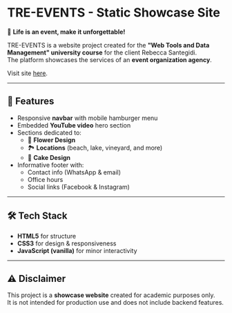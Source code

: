 # TRE-EVENTS - Static Showcase Site

🎉 **Life is an event, make it unforgettable!**

TRE-EVENTS is a website project created for the **"Web Tools and Data Management" university course** for the client Rebecca Santegidi.  
The platform showcases the services of an **event organization agency**.

Visit site [here](https://tre-events-showcase-site.onrender.com).

---

## 🌟 Features
- Responsive **navbar** with mobile hamburger menu
- Embedded **YouTube video** hero section
- Sections dedicated to:
  - 🌸 **Flower Design**
  - 🏞️ **Locations** (beach, lake, vineyard, and more)
  - 🍰 **Cake Design**
- Informative footer with:
  - Contact info (WhatsApp & email)  
  - Office hours  
  - Social links (Facebook & Instagram)  
  
---

## 🛠️ Tech Stack
- **HTML5** for structure  
- **CSS3** for design & responsiveness  
- **JavaScript (vanilla)** for minor interactivity

---

## ⚠️ Disclaimer
This project is a **showcase website** created for academic purposes only.  
It is not intended for production use and does not include backend features.

